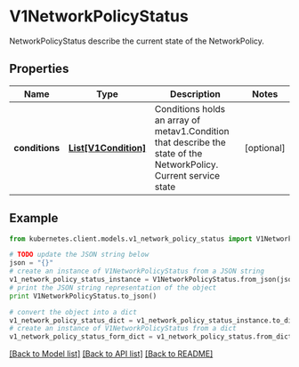 # V1NetworkPolicyStatus

NetworkPolicyStatus describe the current state of the NetworkPolicy.

## Properties
Name | Type | Description | Notes
------------ | ------------- | ------------- | -------------
**conditions** | [**List[V1Condition]**](V1Condition.md) | Conditions holds an array of metav1.Condition that describe the state of the NetworkPolicy. Current service state | [optional] 

## Example

```python
from kubernetes.client.models.v1_network_policy_status import V1NetworkPolicyStatus

# TODO update the JSON string below
json = "{}"
# create an instance of V1NetworkPolicyStatus from a JSON string
v1_network_policy_status_instance = V1NetworkPolicyStatus.from_json(json)
# print the JSON string representation of the object
print V1NetworkPolicyStatus.to_json()

# convert the object into a dict
v1_network_policy_status_dict = v1_network_policy_status_instance.to_dict()
# create an instance of V1NetworkPolicyStatus from a dict
v1_network_policy_status_form_dict = v1_network_policy_status.from_dict(v1_network_policy_status_dict)
```
[[Back to Model list]](../README.md#documentation-for-models) [[Back to API list]](../README.md#documentation-for-api-endpoints) [[Back to README]](../README.md)


